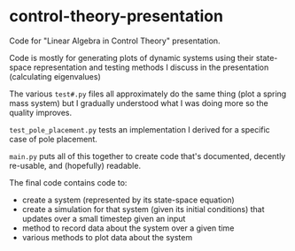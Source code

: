 # control-theory-presentation

Code for "Linear Algebra in Control Theory" presentation.

Code is mostly for generating plots of dynamic systems using their state-space representation and testing methods I discuss in the presentation (calculating eigenvalues)

The various `test#.py` files all approximately do the same thing (plot a spring mass system) but I gradually understood what I was doing more so the quality improves. 

`test_pole_placement.py` tests an implementation I derived for a specific case of pole placement. 

`main.py` puts all of this together to create code that's documented, decently re-usable, and (hopefully) readable. 

The final code contains code to: 
* create a system (represented by its state-space equation)
* create a simulation for that system (given its initial conditions) that updates over a small timestep given an input
* method to record data about the system over a given time
* various methods to plot data about the system